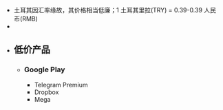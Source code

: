 - 土耳其因汇率缘故，其价格相当低廉；1 土耳其里拉(TRY) = 0.39-0.39 人民币(RMB)
-
- ## 低价产品
	- ### Google Play
		- Telegram Premium
		- Dropbox
		- Mega